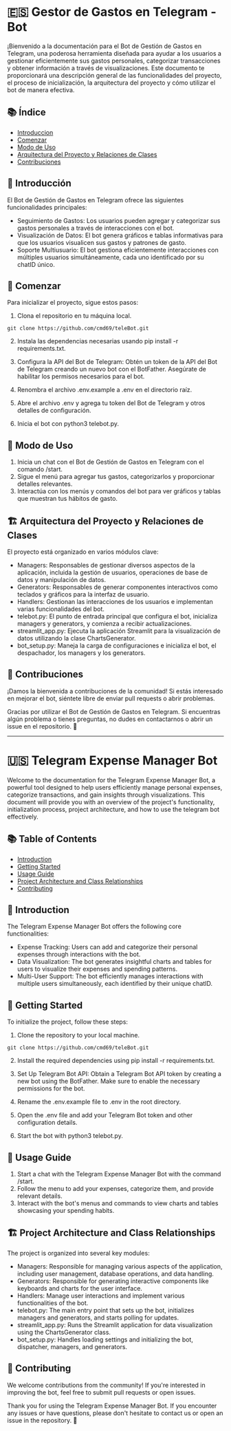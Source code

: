 
# 🇪🇸 **Gestor de Gastos en Telegram - Bot**

¡Bienvenido a la documentación para el Bot de Gestión de Gastos en Telegram, una poderosa herramienta diseñada para ayudar a los usuarios a gestionar eficientemente sus gastos personales, categorizar transacciones y obtener información a través de visualizaciones. Este documento te proporcionará una descripción general de las funcionalidades del proyecto, el proceso de inicialización, la arquitectura del proyecto y cómo utilizar el bot de manera efectiva.

## 📚 Índice

- [Introduccion](#introduccion) 
- [Comenzar](#comenzar)  
- [Modo de Uso](#modo-de-uso) 
- [Arquitectura del Proyecto y Relaciones de Clases](#arquitecture-relaciones-clases) 
- [Contribuciones](#contribuciones) 

## <a name="introduccion"></a> 🎉 **Introducción**


El Bot de Gestión de Gastos en Telegram ofrece las siguientes funcionalidades principales:

- Seguimiento de Gastos: Los usuarios pueden agregar y categorizar sus gastos personales a través de interacciones con el bot.
- Visualización de Datos: El bot genera gráficos e tablas informativas para que los usuarios visualicen sus gastos y patrones de gasto.
- Soporte Multiusuario: El bot gestiona eficientemente interacciones con múltiples usuarios simultáneamente, cada uno identificado por su chatID único.

## <a name="comenzar"></a> 🚀 **Comenzar**

Para inicializar el proyecto, sigue estos pasos:

1. Clona el repositorio en tu máquina local.

```
git clone https://github.com/cmd69/teleBot.git
```

2. Instala las dependencias necesarias usando pip install -r requirements.txt.

3. Configura la API del Bot de Telegram: Obtén un token de la API del Bot de Telegram creando un nuevo bot con el BotFather. Asegúrate de habilitar los permisos necesarios para el bot.

4. Renombra el archivo .env.example a .env en el directorio raíz.

5. Abre el archivo .env y agrega tu token del Bot de Telegram y otros detalles de configuración.

6. Inicia el bot con python3 telebot.py.

## <a name="modo-de-uso"></a> 📝 **Modo de Uso**

1. Inicia un chat con el Bot de Gestión de Gastos en Telegram con el comando /start.
2. Sigue el menú para agregar tus gastos, categorizarlos y proporcionar detalles relevantes.
3. Interactúa con los menús y comandos del bot para ver gráficos y tablas que muestran tus hábitos de gasto.

## <a name="arquitecture-relaciones-clases"></a> 🏗️ **Arquitectura del Proyecto y Relaciones de Clases**

El proyecto está organizado en varios módulos clave:

- Managers: Responsables de gestionar diversos aspectos de la aplicación, incluida la gestión de usuarios, operaciones de base de datos y manipulación de datos.
- Generators: Responsables de generar componentes interactivos como teclados y gráficos para la interfaz de usuario.
- Handlers: Gestionan las interacciones de los usuarios e implementan varias funcionalidades del bot.
- telebot.py: El punto de entrada principal que configura el bot, inicializa managers y generators, y comienza a recibir actualizaciones.
- streamlit_app.py: Ejecuta la aplicación Streamlit para la visualización de datos utilizando la clase ChartsGenerator.
- bot_setup.py: Maneja la carga de configuraciones e inicializa el bot, el despachador, los managers y los generators.

## <a name="contribuciones"></a> 🤝 **Contribuciones**

¡Damos la bienvenida a contribuciones de la comunidad! Si estás interesado en mejorar el bot, siéntete libre de enviar pull requests o abrir problemas.

Gracias por utilizar el Bot de Gestión de Gastos en Telegram. Si encuentras algún problema o tienes preguntas, no dudes en contactarnos o abrir un issue en el repositorio. 🙌

---

# 🇺🇸 **Telegram Expense Manager Bot**

Welcome to the documentation for the Telegram Expense Manager Bot, a powerful tool designed to help users efficiently manage personal expenses, categorize transactions, and gain insights through visualizations. This document will provide you with an overview of the project's functionality, initialization process, project architecture, and how to use the telegram bot effectively.

## 📚 **Table of Contents**

- [Introduction](#introduction) 
- [Getting Started](#getting-started)  
- [Usage Guide](#usage-guide) 
- [Project Architecture and Class Relationships](#project-architecture-relationships) 
- [Contributing](#contributing) 

## <a name="introduction"></a>🎉 **Introduction**

The Telegram Expense Manager Bot offers the following core functionalities:

- Expense Tracking: Users can add and categorize their personal expenses through interactions with the bot.
- Data Visualization: The bot generates insightful charts and tables for users to visualize their expenses and spending patterns.
- Multi-User Support: The bot efficiently manages interactions with multiple users simultaneously, each identified by their unique chatID.

## <a name="getting-started"></a> 🚀 **Getting Started**

To initialize the project, follow these steps:

1. Clone the repository to your local machine.

```
git clone https://github.com/cmd69/teleBot.git
```

2. Install the required dependencies using pip install -r requirements.txt.

3. Set Up Telegram Bot API: Obtain a Telegram Bot API token by creating a new bot using the BotFather. Make sure to enable the necessary permissions for the bot.

4. Rename the .env.example file to .env in the root directory.

5. Open the .env file and add your Telegram Bot token and other configuration details.

6. Start the bot with python3 telebot.py.

## <a name="usage-guide"></a> 📝 **Usage Guide**

1. Start a chat with the Telegram Expense Manager Bot with the command /start.
2. Follow the menu to add your expenses, categorize them, and provide relevant details.
3. Interact with the bot's menus and commands to view charts and tables showcasing your spending habits.

## <a name="project-architecture-relationships"></a> 🏗️ **Project Architecture and Class Relationships**

The project is organized into several key modules:

- Managers: Responsible for managing various aspects of the application, including user management, database operations, and data handling.
- Generators: Responsible for generating interactive components like keyboards and charts for the user interface.
- Handlers: Manage user interactions and implement various functionalities of the bot.
- telebot.py: The main entry point that sets up the bot, initializes managers and generators, and starts polling for updates.
- streamlit_app.py: Runs the Streamlit application for data visualization using the ChartsGenerator class.
- bot_setup.py: Handles loading settings and initializing the bot, dispatcher, managers, and generators.
## <a name="contributing"></a> 🤝 **Contributing**

We welcome contributions from the community! If you're interested in improving the bot, feel free to submit pull requests or open issues.

Thank you for using the Telegram Expense Manager Bot. If you encounter any issues or have questions, please don't hesitate to contact us or open an issue in the repository. 🙌
